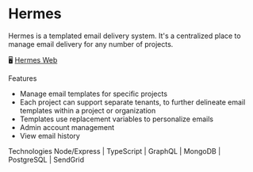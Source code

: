 # Hermes

Hermes is a templated email delivery system. It's a centralized place to manage email delivery for any number of projects.

🖥 [Hermes Web](https://github.com/craigmcampbell/Hermes-Web)

Features
* Manage email templates for specific projects
* Each project can support separate tenants, to further delineate email templates within a project or organization
* Templates use replacement variables to personalize emails
* Admin account management
* View email history

Technologies
Node/Express | TypeScript | GraphQL | MongoDB | PostgreSQL | SendGrid
